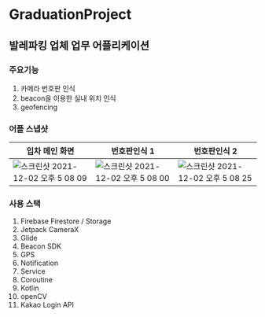 # GraduationProject
## 발레파킹 업체 업무 어플리케이션
### 주요기능
1. 카메라 번호판 인식
2. beacon을 이용한 실내 위치 인식
3. geofencing

### 어플 스냅샷
입차 메인 화면|번호판인식 1|번호판인식 2|
|--|--|--|
|![스크린샷 2021-12-02 오후 5 08 09](https://user-images.githubusercontent.com/68371979/144384138-f7198577-a299-46e8-b4e5-0d498cedc7f0.png)|![스크린샷 2021-12-02 오후 5 08 00](https://user-images.githubusercontent.com/68371979/144383634-2c393960-07e3-4e10-9c4d-9fd5fa9c9e10.png)|![스크린샷 2021-12-02 오후 5 08 25](https://user-images.githubusercontent.com/68371979/144384237-868184df-2aa3-4814-8056-8da618752fe9.png)|




### 사용 스택
1. Firebase Firestore / Storage
2. Jetpack CameraX
3. Glide
4. Beacon SDK
5. GPS
6. Notification
7. Service
8. Coroutine
9. Kotlin
10. openCV
11. Kakao Login API
